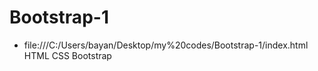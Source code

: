 # Bootstrap-1
- file:///C:/Users/bayan/Desktop/my%20codes/Bootstrap-1/index.html
HTML
CSS
Bootstrap
